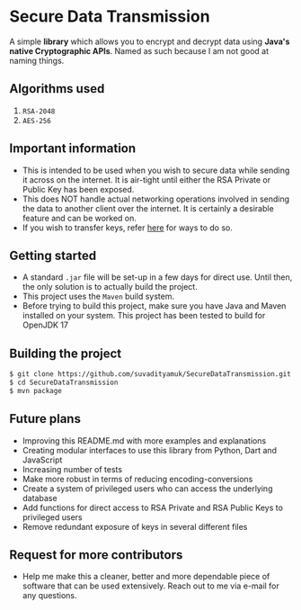 # Secure Data Transmission

A simple **library** which allows you to encrypt and decrypt data using **Java's native Cryptographic APIs**. Named as such because I am not good at naming things.

## Algorithms used

1. `RSA-2048`
2. `AES-256`

## Important information

- This is intended to be used when you wish to secure data while sending it across on the internet. It is air-tight until either the RSA Private or Public Key has been exposed.
- This does NOT handle actual networking operations involved in sending the data to another client over the internet. It is certainly a desirable feature and can be worked on.
- If you wish to transfer keys, refer [here](https://security.stackexchange.com/questions/101560/how-to-securely-send-private-keys) for ways to do so.

## Getting started

- A standard `.jar` file will be set-up in a few days for direct use. Until then, the only solution is to actually build the project.
- This project uses the `Maven` build system. 
- Before trying to build this project, make sure you have Java and Maven installed on your system. This project has been tested to build for OpenJDK 17

## Building the project

```bash
$ git clone https://github.com/suvadityamuk/SecureDataTransmission.git
$ cd SecureDataTransmission
$ mvn package
```

## Future plans

- Improving this README.md with more examples and explanations
- Creating modular interfaces to use this library from Python, Dart and JavaScript
- Increasing number of tests
- Make more robust in terms of reducing encoding-conversions
- Create a system of privileged users who can access the underlying database
- Add functions for direct access to RSA Private and RSA Public Keys to privileged users
- Remove redundant exposure of keys in several different files

## Request for more contributors

- Help me make this a cleaner, better and more dependable piece of software that can be used extensively. Reach out to me via e-mail for any questions. 
